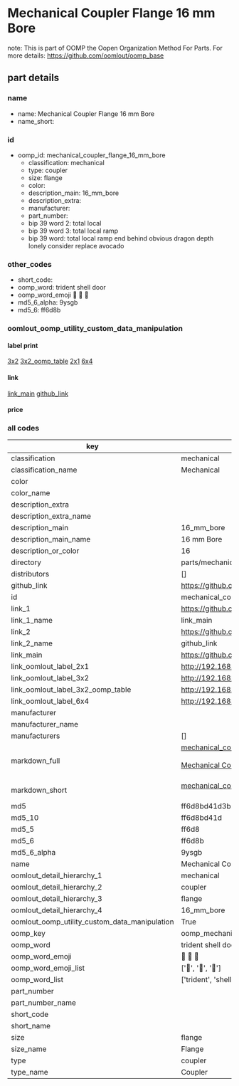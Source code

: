 # Mechanical Coupler Flange 16 mm Bore  

note: This is part of OOMP the Oopen Organization Method For Parts. For more details: https://github.com/oomlout/oomp_base

##  part details





### name
* name: Mechanical Coupler Flange 16 mm Bore
* name_short: 
### id
* oomp_id: mechanical_coupler_flange_16_mm_bore
  * classification: mechanical
  * type: coupler
  * size: flange
  * color: 
  * description_main: 16_mm_bore
  * description_extra: 
  * manufacturer: 
  * part_number: 
  * bip 39 word 2: total local
  * bip 39 word 3: total local ramp
  * bip 39 word: total local ramp end behind obvious dragon depth lonely consider replace avocado

### other_codes
* short_code: 
* oomp_word: trident shell door
* oomp_word_emoji :trident: :shell: :door:
* md5_6_alpha: 9ysgb
* md5_6: ff6d8b






### oomlout_oomp_utility_custom_data_manipulation
#### label print
[3x2](http://192.168.1.245:1112/?label=oomp%209ysgb)
[3x2_oomp_table](http://192.168.1.107:1112/?label=oomp%209ysgb)
[2x1](http://192.168.1.242:1112/?label=oomp%209ysgb)
[6x4](http://192.168.1.55:1112/?label=oomp%209ysgb)    

#### link

[link_main](https://github.com/oomlout/oomlout_oomp_current_version_messy/tree/main/parts/mechanical_coupler_flange_16_mm_bore) [github_link](https://github.com/oomlout/oomlout_oomp_part_src/tree/main/parts/mechanical_coupler_flange_16_mm_bore)                             

#### price







### all codes 
| key | value |  
| --- | --- |  
| classification | mechanical |  
| classification_name | Mechanical |  
| color |  |  
| color_name |  |  
| description_extra |  |  
| description_extra_name |  |  
| description_main | 16_mm_bore |  
| description_main_name | 16 mm Bore |  
| description_or_color | 16 |  
| directory | parts/mechanical_coupler_flange_16_mm_bore |  
| distributors | [] |  
| github_link | https://github.com/oomlout/oomlout_oomp_part_src/tree/main/parts/mechanical_coupler_flange_16_mm_bore |  
| id | mechanical_coupler_flange_16_mm_bore |  
| link_1 | https://github.com/oomlout/oomlout_oomp_current_version_messy/tree/main/parts/mechanical_coupler_flange_16_mm_bore |  
| link_1_name | link_main |  
| link_2 | https://github.com/oomlout/oomlout_oomp_part_src/tree/main/parts/mechanical_coupler_flange_16_mm_bore |  
| link_2_name | github_link |  
| link_main | https://github.com/oomlout/oomlout_oomp_current_version_messy/tree/main/parts/mechanical_coupler_flange_16_mm_bore |  
| link_oomlout_label_2x1 | http://192.168.1.242:1112/?label=oomp%209ysgb |  
| link_oomlout_label_3x2 | http://192.168.1.245:1112/?label=oomp%209ysgb |  
| link_oomlout_label_3x2_oomp_table | http://192.168.1.107:1112/?label=oomp%209ysgb |  
| link_oomlout_label_6x4 | http://192.168.1.55:1112/?label=oomp%209ysgb |  
| manufacturer |  |  
| manufacturer_name |  |  
| manufacturers | [] |  
| markdown_full | [mechanical_coupler_flange_16_mm_bore](https://github.com/oomlout/oomlout_oomp_current_version_messy/tree/main/parts/mechanical_coupler_flange_16_mm_bore)<br>[](https://github.com/oomlout/oomlout_oomp_current_version_messy/tree/main/parts/mechanical_coupler_flange_16_mm_bore)<br>[Mechanical Coupler Flange 16 Mm Bore](https://github.com/oomlout/oomlout_oomp_current_version_messy/tree/main/parts/mechanical_coupler_flange_16_mm_bore)<br><br> |  
| markdown_short | [mechanical_coupler_flange_16_mm_bore](https://github.com/oomlout/oomlout_oomp_current_version_messy/tree/main/parts/mechanical_coupler_flange_16_mm_bore)<br><br> |  
| md5 | ff6d8bd41d3b2842628a449962e0d72e |  
| md5_10 | ff6d8bd41d |  
| md5_5 | ff6d8 |  
| md5_6 | ff6d8b |  
| md5_6_alpha | 9ysgb |  
| name | Mechanical Coupler Flange 16 mm Bore |  
| oomlout_detail_hierarchy_1 | mechanical |  
| oomlout_detail_hierarchy_2 | coupler |  
| oomlout_detail_hierarchy_3 | flange |  
| oomlout_detail_hierarchy_4 | 16_mm_bore |  
| oomlout_oomp_utility_custom_data_manipulation | True |  
| oomp_key | oomp_mechanical_coupler_flange_16_mm_bore |  
| oomp_word | trident shell door |  
| oomp_word_emoji | :trident: :shell: :door: |  
| oomp_word_emoji_list | [':trident:', ':shell:', ':door:'] |  
| oomp_word_list | ['trident', 'shell', 'door'] |  
| part_number |  |  
| part_number_name |  |  
| short_code |  |  
| short_name |  |  
| size | flange |  
| size_name | Flange |  
| type | coupler |  
| type_name | Coupler |  
